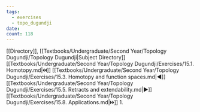 ```yaml
---
tags:
  - exercises
  - topo_dugundji
date: 
count: 118
---
```

[[Directory]], [[Textbooks/Undergraduate/Second Year/Topology Dugundji/Topology Dugundji|Subject Directory]]
[[Textbooks/Undergraduate/Second Year/Topology Dugundji/Exercises/15.1. Homotopy.md|🞀🞀]] [[Textbooks/Undergraduate/Second Year/Topology Dugundji/Exercises/15.3. Homotopy and function spaces.md|◀]] [[Textbooks/Undergraduate/Second Year/Topology Dugundji/Exercises/15.5. Retracts and extendability.md|▶]] [[Textbooks/Undergraduate/Second Year/Topology Dugundji/Exercises/15.8. Applications.md|🞂🞂]]
1. 